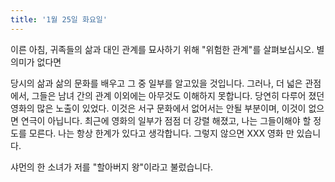 ```yaml
---
title: '1월 25일 화요일'
---
```

이른 아침, 귀족들의 삶과 대인 관계를 묘사하기 위해 "위험한 관계"를 살펴보십시오. 별 의미가 없다면

당시의 삶과 삶의 문화를 배우고 그 중 일부를 알고있을 것입니다. 그러나, 더 넓은 관점에서, 그들은 남녀 간의 관계 이외에는 아무것도 이해하지 못합니다. 당연히 다루어 졌던 영화의 많은 노출이 있었다. 이것은 서구 문화에서 없어서는 안될 부분이며, 이것이 없으면 연극이 아닙니다. 최근에 영화의 일부가 점점 더 강렬 해졌고, 나는 그들이해야 할 정도를 모른다. 나는 항상 한계가 있다고 생각합니다. 그렇지 않으면 XXX 영화 만 있습니다.

샤먼의 한 소녀가 저를 "할아버지 왕"이라고 불렀습니다.